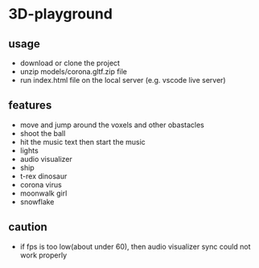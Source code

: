 # 3D-playground

## usage
* download or clone the project
* unzip models/corona.gltf.zip file
* run index.html file on the local server (e.g. vscode live server)

## features
* move and jump around the voxels and other obastacles
* shoot the ball
* hit the music text then start the music
* lights
* audio visualizer
* ship
* t-rex dinosaur
* corona virus
* moonwalk girl
* snowflake

## caution
* if fps is too low(about under 60), then audio visualizer sync could not work properly
